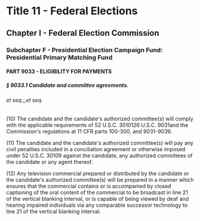 
# Title 11 - Federal Elections
## Chapter I - Federal Election Commission
### Subchapter F - Presidential Election Campaign Fund: Presidential Primary Matching Fund
#### PART 9033 - ELIGIBILITY FOR PAYMENTS
##### § 9033.1 Candidate and committee agreements.
###### et seq.;,et seq.

(10) The candidate and the candidate's authorized committee(s) will comply with the applicable requirements of 52 U.S.C. 3010126 U.S.C. 9031and the Commission's regulations at 11 CFR parts 100-300, and 9031-9039.

(11) The candidate and the candidate's authorized committee(s) will pay any civil penalties included in a conciliation agreement or otherwise imposed under 52 U.S.C. 30109 against the candidate, any authorized committees of the candidate or any agent thereof.

(12) Any television commercial prepared or distributed by the candidate or the candidate's authorized committee(s) will be prepared in a manner which ensures that the commercial contains or is accompanied by closed captioning of the oral content of the commercial to be broadcast in line 21 of the vertical blanking interval, or is capable of being viewed by deaf and hearing impaired individuals via any comparable successor technology to line 21 of the vertical blanking interval.
